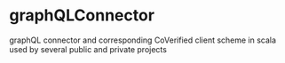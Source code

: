 # graphQLConnector

graphQL connector and corresponding CoVerified client scheme in scala used by several public and private projects
